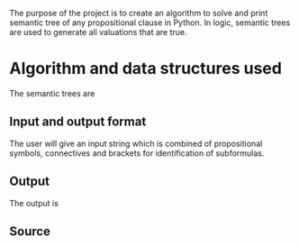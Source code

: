 The purpose of the project is to create an algorithm to solve and print semantic tree of any propositional clause in Python. 
In logic, semantic trees are used to generate all valuations that are true.

# Algorithm and data structures used
The semantic trees are 

## Input and output format
The user will give an input string which is combined of propositional symbols, connectives and brackets for identification of subformulas.

## Output
The output is 

## Source
